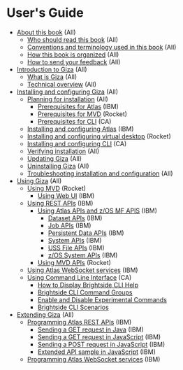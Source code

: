 # User's Guide

-   [About this book](topics/aboutthisbook.md) (All)
    - [Who should read this book](topics/whoread.md) (All)
    - [Conventions and terminology used in this book](topics/conventions.md) (All)
    - [How this book is organized](topics/organized.md) (All)
    - [How to send your feedback](topics/feedback.md) (All)
-   [Introduction to Giza](topics/introduction.md) (All)
    - [What is Giza](topics/whatis.md) (All)
    - [Technical overview](topics/techoverview.md) (All)
-   [Installing and configuring Giza](topics/installandconfig.md) (All)
    -   [Planning for installation](topics/planinstall.md) (All)
        -   [Prerequisites for Atlas](topics/preatlas.md) (IBM)
        -   [Prerequisites for MVD](topics/premvd.md) (Rocket)
        -   [Prerequisites for CLI](topics/precli.md) (CA)
    -   [Installing and configuring Atlas](topics/installingatlas.md) (IBM)
    -   [Installing and configuring virtual desktop](topics/installvirtualdesktop.md) (Rocket)
    -   [Installing and configuring CLI](topics/installcli.md) (CA)
    -   [Verifying installation](topics/verifyinstall.md) (All)
    -   [Updating Giza](topics/applyservices.md) (All)
    -   [Uninstalling Giza](topics/uninstallingatlas.md) (All)
    -   [Troubleshooting installation and configuration](topics/troubleshoot.md) (All)
-   [Using Giza](topics/using.md) (All)
    -   [Using MVD](topics/usingmvd.md) (Rocket)
        - [Using Web UI](topics/usingwebui.md) (IBM)
    -   [Using REST APIs](topics/usingrestapis.md) (IBM)
        -   [Using Atlas APIs and z/OS MF APIS](topics/usingatlasrestapis.md) (IBM)
            -   [Dataset APIs](topics/datasetapis.md) (IBM)
            -   [Job APIs](topics/jobapis.md) (IBM)
            -   [Persistent Data APIs](topics/persistentdataapis.md) (IBM)
            -   [System APIs](topics/systemapi.md) (IBM)
            -   [USS File APIs](topics/ussfileapis.md) (IBM)
            -   [z/OS System APIs](topics/systemapis.md) (IBM)
        -   [Using MVD APIs](topics/usingmvdapis.md) (Rocket)
    -   [Using Atlas WebSocket services](topics/websocket.md) (IBM)
    -   [Using Command Line Interface](topics/cli-usingcli.md) (CA)
        -  [How to Display Brightside CLI Help](topics/cli-howtodisplaybrightsidehelp.md)
        -  [Brightside CLI Command Groups](topics/cli-commandgroups.md)
        -  [Enable and Disable Experimental Commands](topics/cli-enabledisablexperimentalcommands.md)
        -  [Brightside CLI Scenarios](topics/cli-scenarios.md)  
-   [Extending Giza](topics/extend.md) (All)
    -   [Programming Atlas REST APIs](topics/programrestapi.md) (IBM)
        - [Sending a GET request in Java](topics/getrequestinjava.md) (IBM)
        - [Sending a GET request in JavaScript](topics/getrequestsinjavascript.md) (IBM)
        - [Sending a POST request in JavaScript](topics/postrequestinjavascript.md) (IBM)
        - [Extended API sample in JavaScript](topics/extendedapisample.md) (IBM)
    -   [Programming Atlas WebSocket services](topics/programwebsocket.md) (IBM)
